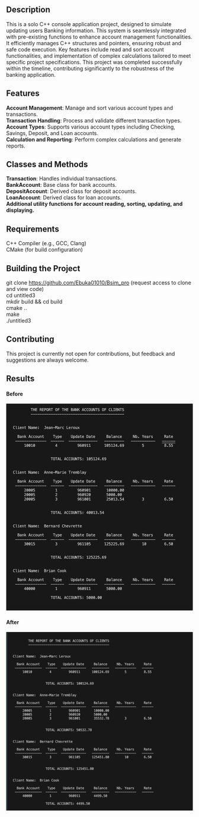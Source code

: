 ## Description

 This is a solo C++ console application project, designed to simulate updating users Banking information. This system is seamlessly integrated with pre-existing functions to enhance account management functionalities. It efficiently manages C++ structures and pointers, ensuring robust and safe code execution. Key features include read and sort account functionalities, and implementation of complex calculations tailored to meet specific project specifications. This project was completed successfully within the timeline, contributing significantly to the robustness of the banking application.


## Features

**Account Management**: Manage and sort various account types and transactions.\
**Transaction Handling**: Process and validate different transaction types.\
**Account Types**: Supports various account types including Checking, Savings, Deposit, and Loan accounts.\
**Calculation and Reporting**: Perform complex calculations and generate reports.


## Classes and Methods

**Transaction**: Handles individual transactions.\
**BankAccount**: Base class for bank accounts.\
**DepositAccount**: Derived class for deposit accounts.\
**LoanAccount**: Derived class for loan accounts.\
**Additional utility functions for account reading, sorting, updating, and displaying.**

## Requirements

C++ Compiler (e.g., GCC, Clang)\
CMake (for build configuration)


## Building the Project

git clone https://github.com/Ebuka01010/Bsim_pro (request access to clone and view code)\
cd untitled3\
mkdir build && cd build\
cmake ..\
make\
./untitled3


## Contributing

This project is currently not open for contributions, but feedback and suggestions are always welcome.


## Results

#### Before
![Before](./Results/before.png)

#### After
![After](./Results/Results.png)